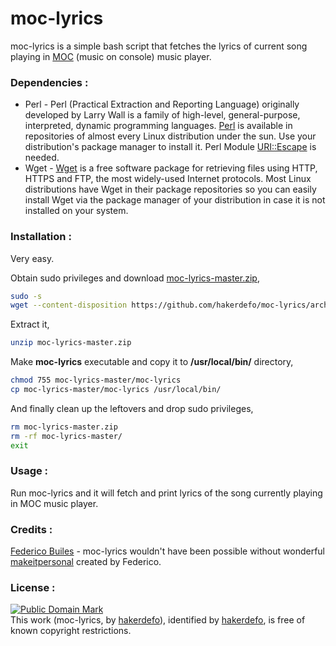 # moc-lyrics
moc-lyrics is a simple bash script that fetches the lyrics of current song playing in [MOC] (music on console) music player.


### Dependencies :
- Perl - Perl (Practical Extraction and Reporting Language) originally developed by Larry Wall is a family of high-level, general-purpose, interpreted, dynamic programming languages. [Perl] is available in repositories of almost every Linux distribution under the sun. Use your distribution's package manager to install it. Perl Module [URI::Escape] is needed.
- Wget - [Wget] is a free software package for retrieving files using HTTP, HTTPS and FTP, the most widely-used Internet
protocols. Most Linux distributions have Wget in their package repositories so you can easily install Wget via the package manager of your distribution in case it is not installed on your system.


### Installation :
Very easy.

Obtain sudo privileges and download [moc-lyrics-master.zip],

```sh
sudo -s
wget --content-disposition https://github.com/hakerdefo/moc-lyrics/archive/master.zip
```

Extract it,

```sh
unzip moc-lyrics-master.zip
```

Make **moc-lyrics** executable and copy it to **/usr/local/bin/** directory,

 ```sh
chmod 755 moc-lyrics-master/moc-lyrics
cp moc-lyrics-master/moc-lyrics /usr/local/bin/
```

And finally clean up the leftovers and drop sudo privileges,

```sh
rm moc-lyrics-master.zip
rm -rf moc-lyrics-master/
exit
```


### Usage :
Run moc-lyrics and it will fetch and print lyrics of the song currently playing in MOC music player.


### Credits :
[Federico Builes] - moc-lyrics wouldn't have been possible without wonderful [makeitpersonal] created by Federico.


### License :
[![Public Domain Mark](http://i.creativecommons.org/p/mark/1.0/88x31.png)](http://creativecommons.org/publicdomain/mark/1.0/)  
This work (<span property="dct:title">moc-lyrics</span>, by [<span property="dct:title">hakerdefo</span>](https://github.com/hakerdefo/moc-lyrics)), identified by [<span property="dct:title">hakerdefo</span>](https://hakerdefo.blogspot.com), is free of known copyright restrictions.

[perl]:https://www.perl.org
[URI::Escape]:http://search.cpan.org/dist/URI/lib/URI/Escape.pm
[Wget]:https://www.gnu.org/software/wget/
[moc-lyrics-master.zip]:https://github.com/hakerdefo/moc-lyrics/archive/master.zip
[MOC]:http://moc.daper.net
[Federico Builes]:https://github.com/febuiles
[makeitpersonal]:https://github.com/febuiles/makeitpersonal
